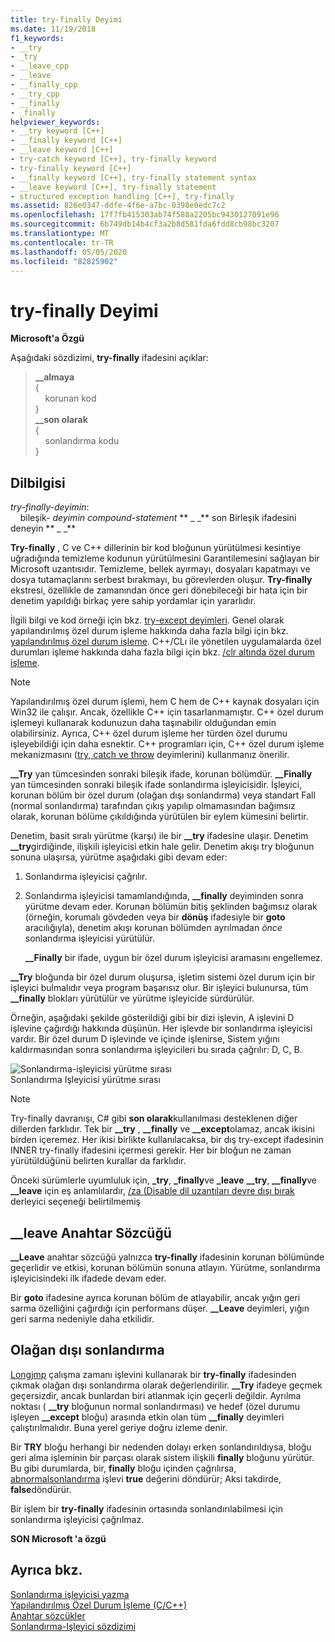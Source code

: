 ```yaml
---
title: try-finally Deyimi
ms.date: 11/19/2018
f1_keywords:
- __try
- _try
- __leave_cpp
- __leave
- __finally_cpp
- __try_cpp
- __finally
- _finally
helpviewer_keywords:
- __try keyword [C++]
- __finally keyword [C++]
- __leave keyword [C++]
- try-catch keyword [C++], try-finally keyword
- try-finally keyword [C++]
- __finally keyword [C++], try-finally statement syntax
- __leave keyword [C++], try-finally statement
- structured exception handling [C++], try-finally
ms.assetid: 826e0347-ddfe-4f6e-a7bc-0398e0edc7c2
ms.openlocfilehash: 17f7fb415303ab74f588a2205bc9430127091e96
ms.sourcegitcommit: 6b749db14b4cf3a2b8d581fda6fdd8cb98bc3207
ms.translationtype: MT
ms.contentlocale: tr-TR
ms.lasthandoff: 05/05/2020
ms.locfileid: "82825902"
---
```

# <a name="try-finally-statement"></a>try-finally Deyimi

**Microsoft'a Özgü**

Aşağıdaki sözdizimi, **try-finally** ifadesini açıklar:

> **\_\_almaya**<br/>
> {\
> &nbsp;&nbsp;&nbsp;&nbsp;korunan kod \
> }\
> **\_\_son olarak**\
> {\
> &nbsp;&nbsp;&nbsp;&nbsp;sonlandırma kodu \
> }

## <a name="grammar"></a>Dilbilgisi

*try-finally-deyimin*:<br/>
&nbsp;&nbsp;&nbsp;&nbsp;bileşik- *deyimin* *compound-statement* ** \_ \_** son Birleşik ifadesini deneyin ** \_ \_**

**Try-finally** , C ve C++ dillerinin bir kod bloğunun yürütülmesi kesintiye uğradığında temizleme kodunun yürütülmesini Garantilemesini sağlayan bir Microsoft uzantısıdır. Temizleme, bellek ayırmayı, dosyaları kapatmayı ve dosya tutamaçlarını serbest bırakmayı, bu görevlerden oluşur. **Try-finally** ekstresi, özellikle de zamanından önce geri dönebileceği bir hata için bir denetim yapıldığı birkaç yere sahip yordamlar için yararlıdır.

İlgili bilgi ve kod örneği için bkz. [try-except deyimleri](../cpp/try-except-statement.md). Genel olarak yapılandırılmış özel durum işleme hakkında daha fazla bilgi için bkz. [yapılandırılmış özel durum işleme](../cpp/structured-exception-handling-c-cpp.md). C++/CLı ile yönetilen uygulamalarda özel durumları işleme hakkında daha fazla bilgi için bkz. [/clr altında özel durum işleme](../extensions/exception-handling-cpp-component-extensions.md).

> [!NOTE]
> Yapılandırılmış özel durum işlemi, hem C hem de C++ kaynak dosyaları için Win32 ile çalışır. Ancak, özellikle C++ için tasarlanmamıştır. C++ özel durum işlemeyi kullanarak kodunuzun daha taşınabilir olduğundan emin olabilirsiniz. Ayrıca, C++ özel durum işleme her türden özel durumu işleyebildiği için daha esnektir. C++ programları için, C++ özel durum işleme mekanizmasını ([try, catch ve throw](../cpp/try-throw-and-catch-statements-cpp.md) deyimlerini) kullanmanız önerilir.

**__Try** yan tümcesinden sonraki bileşik ifade, korunan bölümdür. **__Finally** yan tümcesinden sonraki bileşik ifade sonlandırma işleyicisidir. İşleyici, korunan bölüm bir özel durum (olağan dışı sonlandırma) veya standart Fall (normal sonlandırma) tarafından çıkış yapılıp olmamasından bağımsız olarak, korunan bölüme çıkıldığında yürütülen bir eylem kümesini belirtir.

Denetim, basit sıralı yürütme (karşı) ile bir **__try** ifadesine ulaşır. Denetim **__try**girdiğinde, ilişkili işleyicisi etkin hale gelir. Denetim akışı try bloğunun sonuna ulaşırsa, yürütme aşağıdaki gibi devam eder:

1. Sonlandırma işleyicisi çağrılır.

1. Sonlandırma işleyicisi tamamlandığında, **__finally** deyiminden sonra yürütme devam eder. Korunan bölümün bitiş şeklinden bağımsız olarak (örneğin, korumalı gövdeden veya bir **dönüş** ifadesiyle bir **goto** aracılığıyla), denetim akışı korunan bölümden ayrılmadan *önce* sonlandırma işleyicisi yürütülür.

   **__Finally** bir ifade, uygun bir özel durum işleyicisi aramasını engellemez.

**__Try** bloğunda bir özel durum oluşursa, işletim sistemi özel durum için bir işleyici bulmalıdır veya program başarısız olur. Bir işleyici bulunursa, tüm **__finally** blokları yürütülür ve yürütme işleyicide sürdürülür.

Örneğin, aşağıdaki şekilde gösterildiği gibi bir dizi işlevin, A işlevini D işlevine çağırdığı hakkında düşünün. Her işlevde bir sonlandırma işleyicisi vardır. Bir özel durum D işlevinde ve içinde işlenirse, Sistem yığını kaldırmasından sonra sonlandırma işleyicileri bu sırada çağrılır: D, C, B.

![Sonlandırma&#45;işleyicisi yürütme sırası](../cpp/media/vc38cx1.gif "Sonlandırma&#45;işleyicisi yürütme sırası") <br/>
Sonlandırma Işleyicisi yürütme sırası

> [!NOTE]
> Try-finally davranışı, C# gibi **son olarak**kullanılması desteklenen diğer dillerden farklıdır.  Tek bir **__try** , **__finally** ve **__except**olamaz, ancak ikisini birden içeremez.  Her ikisi birlikte kullanılacaksa, bir dış try-except ifadesinin INNER try-finally ifadesini içermesi gerekir.  Her bir bloğun ne zaman yürütüldüğünü belirten kurallar da farklıdır.

Önceki sürümlerle uyumluluk için, **_try**, **_finally**ve **_leave** **__try**, **__finally**ve **__leave** için eş anlamlılardır, [/za \(Disable dil uzantıları devre dışı bırak](../build/reference/za-ze-disable-language-extensions.md) derleyici seçeneği belirtilmemiş

## <a name="the-__leave-keyword"></a>__leave Anahtar Sözcüğü

**__Leave** anahtar sözcüğü yalnızca **try-finally** ifadesinin korunan bölümünde geçerlidir ve etkisi, korunan bölümün sonuna atlayın. Yürütme, sonlandırma işleyicisindeki ilk ifadede devam eder.

Bir **goto** ifadesine ayrıca korunan bölüm de atlayabilir, ancak yığın geri sarma özelliğini çağırdığı için performans düşer. **__Leave** deyimleri, yığın geri sarma nedeniyle daha etkilidir.

## <a name="abnormal-termination"></a>Olağan dışı sonlandırma

[Longjmp](../c-runtime-library/reference/longjmp.md) çalışma zamanı işlevini kullanarak bir **try-finally** ifadesinden çıkmak olağan dışı sonlandırma olarak değerlendirilir. **__Try** ifadeye geçmek geçersizdir, ancak bunlardan biri atlanmak için geçerli değildir. Ayrılma noktası ( **__try** bloğunun normal sonlandırması) ve hedef (özel durumu işleyen **__except** bloğu) arasında etkin olan tüm **__finally** deyimleri çalıştırılmalıdır. Buna yerel geriye doğru izleme denir.

Bir **TRY** bloğu herhangi bir nedenden dolayı erken sonlandırıldıysa, bloğu geri alma işleminin bir parçası olarak sistem ilişkili **finally** bloğunu yürütür. Bu gibi durumlarda, bir, **finally** bloğu içinden çağrılırsa, [abnormalsonlandırma](/windows/win32/Debug/abnormaltermination) işlevi **true** değerini döndürür; Aksi takdirde, **false**döndürür.

Bir işlem bir **try-finally** ifadesinin ortasında sonlandırılabilmesi için sonlandırma işleyicisi çağrılmaz.

**SON Microsoft 'a özgü**

## <a name="see-also"></a>Ayrıca bkz.

[Sonlandırma işleyicisi yazma](../cpp/writing-a-termination-handler.md)<br/>
[Yapılandırılmış Özel Durum İşleme (C/C++)](../cpp/structured-exception-handling-c-cpp.md)<br/>
[Anahtar sözcükler](../cpp/keywords-cpp.md)<br/>
[Sonlandırma-Işleyici sözdizimi](/windows/win32/Debug/termination-handler-syntax)
